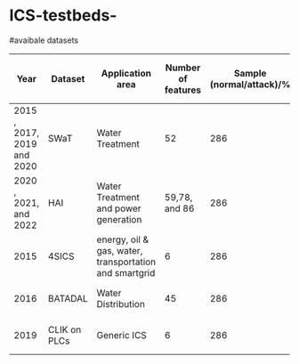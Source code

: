 # ICS-testbeds-

#avaibale datasets

Year  | Dataset  | Application area  | Number of features  |Sample (normal/attack)/% | Attack Type  | Data Size  | Data format (Mega Byte)  | Data set publicly available  
--- | --- | --- | --- |--- |--- |--- |--- |--- 
2015 , 2017, 2019 and 2020 | SWaT  | Water Treatment  | 52  | 286 | Injection attack  | 285 | CSV | https://itrust.sutd.edu.sg/itrust-labs_datasets/dataset_info/ 
2020 , 2021, and 2022|  HAI  | Water Treatment and power generation | 59,78, and 86  | 286 | Injection attack  | 181, 205, and 196 | CSV | https://www.usenix.org/conference/cset20/presentation/shin 
2015|  4SICS  | energy, oil & gas, water, transportation and smartgrid | 6 | 286 | ??  | 24, 134, and 200 | pcap | https://www.netresec.com/?page=PCAP4SICS
2016|  BATADAL   | Water Distribution | 45 | 286 | Injection attack | 1.16 and 2.08 | csv, inp | https://www.batadal.net/data.html
2019|  CLIK on PLCs   | Generic ICS | 6 | 286 | function code attack | 3.75 | pcap | https://gitlab.com/safelab/clik/-/tree/master/  




